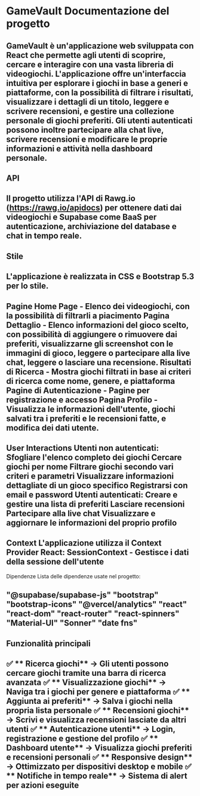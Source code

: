 #  GameVault Documentazione del progetto

GameVault è un'applicazione web sviluppata con React che permette agli utenti di scoprire, cercare e interagire con una vasta libreria di videogiochi.
L'applicazione offre un'interfaccia intuitiva per esplorare i giochi in base a generi e piattaforme, con la possibilità di filtrare i risultati, visualizzare i dettagli di un titolo, leggere e scrivere recensioni, e gestire una collezione personale di giochi preferiti.
Gli utenti autenticati possono inoltre partecipare alla chat live, scrivere recensioni e modificare le proprie informazioni e attività nella dashboard personale.
---
API
---
Il progetto utilizza l'API di Rawg.io (https://rawg.io/apidocs) per ottenere dati dai videogiochi e Supabase come BaaS per autenticazione, archiviazione del database e chat in tempo reale.
---
Stile
---
L'applicazione è realizzata in CSS e Bootstrap 5.3 per lo stile.
---
Pagine
Home Page - Elenco dei videogiochi, con la possibilità di filtrarli a piacimento
Pagina Dettaglio - Elenco informazioni del gioco scelto, con possibilità di aggiungere o rimuovere dai preferiti, visualizzarne gli screenshot con le immagini di gioco, leggere o partecipare alla live chat, leggere o lasciare una recensione.
Risultati di Ricerca - Mostra giochi filtrati in base ai criteri di ricerca come nome, genere, e piattaforma
Pagine di Autenticazione - Pagine per registrazione e accesso
Pagina Profilo - Visualizza le informazioni dell'utente, giochi salvati tra i preferiti e le recensioni fatte, e modifica dei dati utente.
---
User Interactions
Utenti non autenticati:
Sfogliare l'elenco completo dei giochi
Cercare giochi per nome
Filtrare giochi secondo vari criteri e parametri
Visualizzare informazioni dettagliate di un gioco specifico
Registrarsi con email e password
Utenti autenticati:
Creare e gestire una lista di preferiti
Lasciare recensioni
Partecipare alla live chat
Visualizzare e aggiornare le informazioni del proprio profilo
---
Context
L'applicazione utilizza il Context Provider React:
SessionContext - Gestisce i dati della sessione dell'utente
---
Dipendenze
Lista delle dipendenze usate nel progetto:

"@supabase/supabase-js"
"bootstrap"
"bootstrap-icons"
"@vercel/analytics"
"react"
"react-dom"
"react-router"
"react-spinners"
"Material-UI"
"Sonner"
"date fns"
---
##  **Funzionalità principali**

✅ ** Ricerca giochi** → Gli utenti possono cercare giochi tramite una barra di ricerca avanzata
✅ ** Visualizzazione giochi** → Naviga tra i giochi per genere e piattaforma
✅ ** Aggiunta ai preferiti** → Salva i giochi nella propria lista personale
✅ ** Recensioni giochi** → Scrivi e visualizza recensioni lasciate da altri utenti
✅ ** Autenticazione utenti** → Login, registrazione e gestione del profilo
✅ ** Dashboard utente** → Visualizza giochi preferiti e recensioni personali
✅ ** Responsive design** → Ottimizzato per dispositivi desktop e mobile
✅ ** Notifiche in tempo reale** → Sistema di alert per azioni eseguite
---
